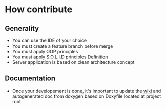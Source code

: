 # How contribute

## Generality
* You can use the IDE of your choice
* You must create a feature branch before merge
* You must apply OOP principles
* You must apply S.O.L.I.D principles [Definition](https://en.wikipedia.org/wiki/SOLID)
* Server application is based on clean architecture concept
 
## Documentation
* Once your developement is done, it's important to update the [wiki](https://github.com/IO-Aerospace-software-engineering/SDK/wiki) and autogenerated doc from doxygen
based on Doxyfile located at project root
